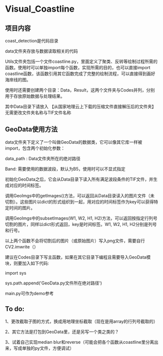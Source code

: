 # Visual_Coastline

## 项目内容

coast_detection是代码目录

data文件夹存放与数据读取相关的代码

Utils文件夹包括一个文件coastline.py，里面定义了聚类、反转等绘制过程所需的函数。使用时可以单独import每个函数，实现所需的目的，也可以直接import coastline函数，该函数引用其它函数完成了完整的绘制流程，可以直接得到画好海岸线的图。

使用时还需要创建两个目录：Data，Result，这两个文件夹与Codes并列，分别用于存放原始数据与处理结果。

其中Data目录下请放入  【从国家地理云上下载的压缩文件直接解压后的文件夹】  无需更改文件夹名称与TIF文件名称

## GeoData使用方法

data文件夹下定义了一个叫做GeoData的数据类，它可以像其它库一样被import，包含两个初始化参数：

data_path : Data文件夹所在的绝对路径

Band: 需要使用的数据波段，默认为B5，使用时可以不显式指定

初始化GeoData之后，它会从Data目录下读入所有满足波段条件的TIF文件，并生成对应的时间标签。

调用GeoImgs中的getImages()方法，可以返回从Data目录读入的图片文件（未切割）。这些图片以dict的形式组织到一起，用对应的时间标签作为key可以获得特定时间的图片。

调用GeoImgs中的subsetImages(W1, W2, H1, H2)方法，可以返回按指定行列号切割的图片，同样以dict形式返回，key是时间标签。W1, W2, H1, H2分别是列号和行号。

以上两个函数不会将切割后的图片（或原始图片）写入png文件，需要自行CV2.imwrite（）

建议在Codes目录下写主函数，如果在其它目录下编程且需要导入GeoData模块，则要加入如下代码:

import sys

sys.path.append('GeoData.py文件所在绝对路径')

main.py可作为demo参考

## To do:

1、更改截取子图的方式，换成用地理坐标截取（现在是用array的行列号截取的）

2、其它方法是打包到GeoData里，还是另写一个类之类的？

3、试着自己实现median blur和reverse（可能会把各个函数从coastline里分离出来，写成单独的py文件，方便调试）



